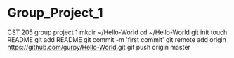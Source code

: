 Group_Project_1
===============

CST 205 group project 1
mkdir ~/Hello-World
cd ~/Hello-World
git init
touch README
git add README
git commit -m 'first commit'
git remote add origin https://github.com/gurpy/Hello-World.git
git push origin master
